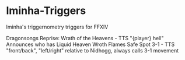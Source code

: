 # Iminha-Triggers

Iminha's triggernometry triggers for FFXIV

Dragonsongs Reprise:
Wrath of the Heavens - TTS "{player} hell" Announces who has Liquid Heaven
Wroth Flames Safe Spot 3-1 - TTS "front/back", "left/right" relative to Nidhogg, always calls 3-1 movement
